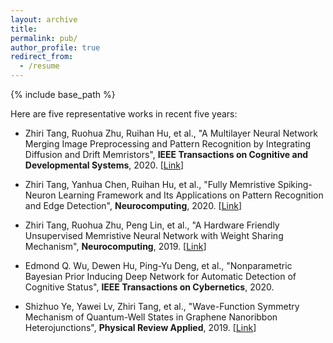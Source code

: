 ```yaml
---
layout: archive
title: 
permalink: pub/
author_profile: true
redirect_from:
  - /resume
---
```


{% include base_path %}

Here are five representative works in recent five years:

* Zhiri Tang, Ruohua Zhu, Ruihan Hu, et al., "A Multilayer Neural Network Merging Image Preprocessing and Pattern Recognition by Integrating Diffusion and Drift Memristors", **IEEE Transactions on Cognitive and Developmental Systems**, 2020. [[Link](https://arxiv.org/abs/1904.12292)]


* Zhiri Tang, Yanhua Chen, Ruihan Hu, et al., "Fully Memristive Spiking-Neuron Learning Framework and Its Applications on Pattern Recognition and Edge Detection", **Neurocomputing**, 2020. [[Link](https://arxiv.org/abs/1901.05258)] 


* Zhiri Tang, Ruohua Zhu, Peng Lin, et al., "A Hardware Friendly Unsupervised Memristive Neural Network with Weight Sharing Mechanism", **Neurocomputing**, 2019. [[Link](https://arxiv.org/abs/1901.00100)]  


* Edmond Q. Wu, Dewen Hu, Ping-Yu Deng, et al., "Nonparametric Bayesian Prior Inducing Deep Network for Automatic Detection of Cognitive Status", **IEEE Transactions on Cybernetics**, 2020.


* Shizhuo Ye, Yawei Lv, Zhiri Tang, et al., "Wave-Function Symmetry Mechanism of Quantum-Well States in Graphene Nanoribbon Heterojunctions", **Physical Review Applied**, 2019. [[Link](https://journals.aps.org/prapplied/abstract/10.1103/PhysRevApplied.12.044018)]
